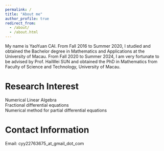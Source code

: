 ```yaml
---
permalink: /
title: "About me"
author_profile: true
redirect_from: 
  - /about/
  - /about.html
---
```

My name is YaoYuan CAI. From Fall 2016 to Summer 2020, I studied and obtained the Bachelor degree in Mathematics and Applications at the University of Macau. From Fall 2020 to Summer 2024, I am very fortunate to be advised by Prof. HaiWei SUN and obtained the PhD in Mathematics from Faculty of Science and Technology, University of Macau.

**Research Interest**
======
Numerical Linear Algebra\
Fractional differential equations\
Numerical method for partial differential equations


Contact Information
======
Email: cyy22763675_at_gmail_dot_com 
